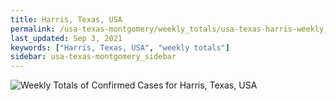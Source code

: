 ```yaml
---
title: Harris, Texas, USA
permalink: /usa-texas-montgomery/weekly_totals/usa-texas-harris-weekly_totals.html
last_updated: Sep 3, 2021
keywords: ["Harris, Texas, USA", "weekly totals"]
sidebar: usa-texas-montgomery_sidebar
---
```


![Weekly Totals of Confirmed Cases for Harris, Texas, USA](/covid_tracker/images/graphs/usa-texas-harris-weekly_totals_graph.png)
